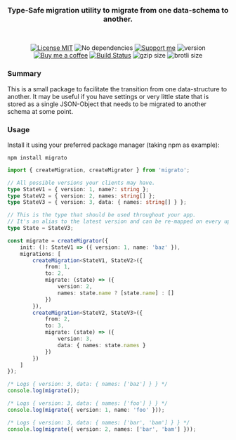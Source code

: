 <br/>

<h3 align="center">
    Type-Safe migration utility to migrate from one data-schema to another.
</h3>

<br/>

<p align="center">
    <a href="https://choosealicense.com/licenses/mit/"><img
        alt="License MIT"
        src="https://img.shields.io/badge/license-MIT-ae15cc.svg"></a>
    <img alt="No dependencies"
        src="https://img.shields.io/badge/dependencies-none-8115cc.svg">
    <a href="https://github.com/sponsors/Simonwep"><img
        alt="Support me"
        src="https://img.shields.io/badge/github-support-6a15cc.svg"></a>
    <img alt="version" src="https://img.shields.io/npm/v/migrato?color=%233d24c9&label=version">
    <a href="https://www.buymeacoffee.com/aVc3krbXQ"><img
        alt="Buy me a coffee"
        src="https://img.shields.io/badge/%F0%9F%8D%BA-buy%20me%20a%20beer-%23FFDD00"></a>
    <a href="https://github.com/Simonwep/migrato/actions?query=workflow%3ACI"><img
        alt="Build Status"
        src="https://github.com/Simonwep/migrato/actions/workflows/main.yml/badge.svg"></a>
    <img alt="gzip size" src="https://img.badgesize.io/https://cdn.jsdelivr.net/npm/migrato?compression=gzip">
    <img alt="brotli size" src="https://img.badgesize.io/https://cdn.jsdelivr.net/npm/migrato?compression=brotli">
</p>

### Summary

This is a small package to facilitate the transition from one data-structure to another.
It may be useful if you have settings or very little state that is stored as a single JSON-Object that needs to be migrated to another schema at some point.

### Usage

Install it using your preferred package manager (taking npm as example):

```shell
npm install migrato
```

```ts
import { createMigration, createMigrator } from 'migrato';

// All possible versions your clients may have.
type StateV1 = { version: 1, name?: string };
type StateV2 = { version: 2, names: string[] };
type StateV3 = { version: 3, data: { names: string[] } };

// This is the type that should be used throughout your app.
// It's an alias to the latest version and can be re-mapped on every update.
type State = StateV3;

const migrate = createMigrator({
    init: (): StateV1 => ({ version: 1, name: 'baz' }),
    migrations: [
        createMigration<StateV1, StateV2>({
            from: 1,
            to: 2,
            migrate: (state) => ({
                version: 2,
                names: state.name ? [state.name] : []
            })
        }),
        createMigration<StateV2, StateV3>({
            from: 2,
            to: 3,
            migrate: (state) => ({
                version: 3,
                data: { names: state.names }
            })
        })
    ]
});

/* Logs { version: 3, data: { names: ['baz'] } } */
console.log(migrate());

/* Logs { version: 3, data: { names: ['foo'] } } */
console.log(migrate({ version: 1, name: 'foo' }));

/* Logs { version: 3, data: { names: ['bar', 'bam'] } } */
console.log(migrate({ version: 2, names: ['bar', 'bam'] }));
```
